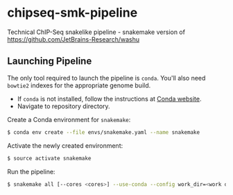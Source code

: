 # chipseq-smk-pipeline
Technical ChIP-Seq snakelike pipeline - snakemake version of https://github.com/JetBrains-Research/washu

Launching Pipeline
------------------
The only tool required to launch the pipeline is `conda`. You'll also need `bowtie2`
indexes for the appropriate genome build.
* If `conda` is not installed,
follow the instructions at
[Conda website](https://conda.io/projects/conda/en/latest/user-guide/install/index.html).
* Navigate to repository directory.

Create a Conda environment for `snakemake`:
```bash
$ conda env create --file envs/snakemake.yaml --name snakemake
```
Activate the newly created environment:
```bash
$ source activate snakemake
```
Run the pipeline:
```bash
$ snakemake all [--cores <cores>] --use-conda --config work_dir=<work dir> genome=<genome build> fastq_dir=<fastq dir>
```
